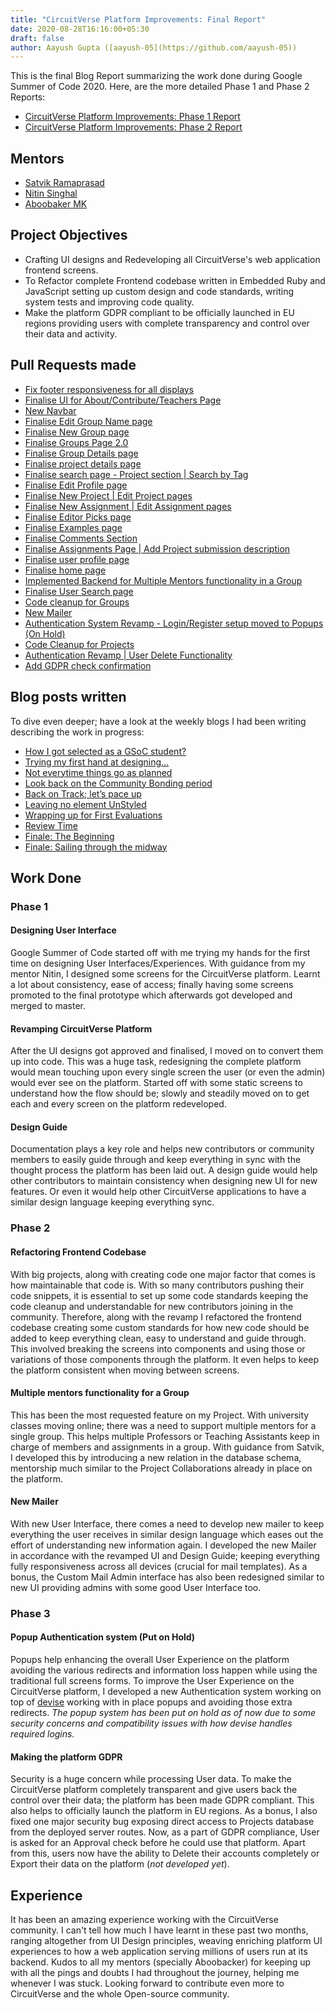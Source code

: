 ```yaml
---
title: "CircuitVerse Platform Improvements: Final Report"
date: 2020-08-28T16:16:00+05:30
draft: false
author: Aayush Gupta ([aayush-05](https://github.com/aayush-05))
---
```


This is the final Blog Report summarizing the work done during Google Summer of Code 2020.
Here, are the more detailed Phase 1 and Phase 2 Reports:
* [CircuitVerse Platform Improvements: Phase 1 Report](https://cvblog.netlify.app/posts/aayush_phase_1_report/)
* [CircuitVerse Platform Improvements: Phase 2 Report](https://cvblog.netlify.app/posts/aayush_phase_2_report/)

## Mentors
* [Satvik Ramaprasad](https://github.com/satu0king)
* [Nitin Singhal](https://github.com/nitin10s)
* [Aboobaker MK](https://github.com/tachyons)

## Project Objectives
* Crafting UI designs and Redeveloping all CircuitVerse's web application frontend screens.
* To Refactor complete Frontend codebase written in Embedded Ruby and JavaScript setting up custom design and code standards, writing system tests and improving code quality.
* Make the platform GDPR compliant to be officially launched in EU regions providing users with complete transparency and control over their data and activity.

## Pull Requests made
* [Fix footer responsiveness for all displays](https://github.com/CircuitVerse/CircuitVerse/pull/1391)
* [Finalise UI for About/Contribute/Teachers Page](https://github.com/CircuitVerse/CircuitVerse/pull/1443)
* [New Navbar](https://github.com/CircuitVerse/CircuitVerse/pull/1451)
* [Finalise Edit Group Name page](https://github.com/CircuitVerse/CircuitVerse/pull/1456)
* [Finalise New Group page](https://github.com/CircuitVerse/CircuitVerse/pull/1461)
* [Finalise Groups Page 2.0](https://github.com/CircuitVerse/CircuitVerse/pull/1485)
* [Finalise Group Details page](https://github.com/CircuitVerse/CircuitVerse/pull/1478)
* [Finalise project details page](https://github.com/CircuitVerse/CircuitVerse/pull/1495)
* [Finalise search page - Project section | Search by Tag](https://github.com/CircuitVerse/CircuitVerse/pull/1497)
* [Finalise Edit Profile page](https://github.com/CircuitVerse/CircuitVerse/pull/1501)
* [Finalise New Project | Edit Project pages](https://github.com/CircuitVerse/CircuitVerse/pull/1504)
* [Finalise New Assignment | Edit Assignment pages](https://github.com/CircuitVerse/CircuitVerse/pull/1505)
* [Finalise Editor Picks page](https://github.com/CircuitVerse/CircuitVerse/pull/1506)
* [Finalise Examples page](https://github.com/CircuitVerse/CircuitVerse/pull/1507)
* [Finalise Comments Section ](https://github.com/CircuitVerse/CircuitVerse/pull/1511)
* [Finalise Assignments Page | Add Project submission description](https://github.com/CircuitVerse/CircuitVerse/pull/1514)
* [Finalise user profile page](https://github.com/CircuitVerse/CircuitVerse/pull/1522)
* [Finalise home page](https://github.com/CircuitVerse/CircuitVerse/pull/1524)
* [Implemented Backend for Multiple Mentors functionality in a Group](https://github.com/CircuitVerse/CircuitVerse/pull/1559)
* [Finalise User Search page](https://github.com/CircuitVerse/CircuitVerse/pull/1580)
* [Code cleanup for Groups](https://github.com/CircuitVerse/CircuitVerse/pull/1597)
* [New Mailer](https://github.com/CircuitVerse/CircuitVerse/pull/1600)
* [Authentication System Revamp - Login/Register setup moved to Popups (On Hold)](https://github.com/CircuitVerse/CircuitVerse/pull/1602)
* [Code Cleanup for Projects](https://github.com/CircuitVerse/CircuitVerse/pull/1611)
* [Authentication Revamp | User Delete Functionality](https://github.com/CircuitVerse/CircuitVerse/pull/1617)
* [Add GDPR check confirmation](https://github.com/CircuitVerse/CircuitVerse/pull/1625)

## Blog posts written
To dive even deeper; have a look at the weekly blogs I had been writing describing the work in progress:
* [How I got selected as a GSoC student?](https://medium.com/@aayush05/how-i-got-selected-as-a-gsoc-student-b5ab076446b)
* [Trying my first hand at designing…](https://medium.com/@aayush05/trying-my-first-hand-at-designing-d94859f8d3f3)
* [Not everytime things go as planned](https://medium.com/@aayush05/not-everytime-things-go-as-planned-35bcb4452c5)
* [Look back on the Community Bonding period](https://medium.com/@aayush05/look-back-on-the-community-bonding-period-e4bd69f9d218)
* [Back on Track; let’s pace up](https://medium.com/@aayush05/back-on-track-lets-pace-up-fe42fe085d76)
* [Leaving no element UnStyled](https://medium.com/@aayush05/leaving-no-element-unstyled-c7b65a1ebd29)
* [Wrapping up for First Evaluations](https://medium.com/@aayush05/wrapping-up-for-first-evaluations-62873c5a0c5f)
* [Review Time](https://medium.com/@aayush05/review-time-6212b11b8f3c)
* [Finale: The Beginning](https://medium.com/@aayush05/finale-the-beginning-9f1287889d92)
* [Finale: Sailing through the midway](https://medium.com/@aayush05/finale-sailing-through-the-midway-6352c64ca47f)

## Work Done
### Phase 1
#### Designing User Interface
Google Summer of Code started off with me trying my hands for the first time on designing User Interfaces/Experiences. With guidance from my mentor Nitin, I designed some screens for the CircuitVerse platform. Learnt a lot about consistency, ease of access; finally having some screens promoted to the final prototype which afterwards got developed and merged to master.

#### Revamping CircuitVerse Platform
After the UI designs got approved and finalised, I moved on to convert them up into code. This was a huge task, redesigning the complete platform would mean touching upon every single screen the user (or even the admin) would ever see on the platform. Started off with some static screens to understand how the flow should be; slowly and steadily moved on to get each and every screen on the platform redeveloped.

#### Design Guide
Documentation plays a key role and helps new contributors or community members to easily guide through and keep everything in sync with the thought process the platform has been laid out. A design guide would help other contributors to maintain consistency when designing new UI for new features. Or even it would help other CircuitVerse applications to have a similar design language keeping everything sync.

### Phase 2
#### Refactoring Frontend Codebase
With big projects, along with creating code one major factor that comes is how maintainable that code is. With so many contributors pushing their code snippets, it is essential to set up some code standards keeping the code cleanup and understandable for new contributors joining in the community.
Therefore, along with the revamp I refactored the frontend codebase creating some custom standards for how new code should be added to keep everything clean, easy to understand and guide through.
This involved breaking the screens into components and using those or variations of those components through the platform. It even helps to keep the platform consistent when moving between screens.

#### Multiple mentors functionality for a Group
This has been the most requested feature on my Project. With university classes moving online; there was a need to support multiple mentors for a single group. This helps multiple Professors or Teaching Assistants keep in charge of members and assignments in a group. With guidance from Satvik, I developed this by introducing a new relation in the database schema, mentorship much similar to the Project Collaborations already in place on the platform.

#### New Mailer
With new User Interface, there comes a need to develop new mailer to keep everything the user receives in similar design language which eases out the effort of understanding new information again.
I developed the new Mailer in accordance with the revamped UI and Design Guide; keeping everything fully responsiveness across all devices (crucial for mail templates). As a bonus, the Custom Mail Admin interface has also been redesigned similar to new UI providing admins with some good User Interface too.

### Phase 3
#### Popup Authentication system (Put on Hold)
Popups help enhancing the overall User Experience on the platform avoiding the various redirects and information loss happen while using the traditional full screens forms. To improve the User Experience on the CircuitVerse platform, I developed a new Authentication system working on top of [devise](https://github.com/heartcombo/devise) working with in place popups and avoiding those extra redirects.
*The popup system has been put on hold as of now due to some security concerns and compatibility issues with how devise handles required logins.*

#### Making the platform GDPR
Security is a huge concern while processing User data. To make the CircuitVerse platform completely transparent and give users back the control over their data; the platform has been made GDPR compliant. This also helps to officially launch the platform in EU regions. As a bonus, I also fixed one major security bug exposing direct access to Projects database from the deployed server routes.
Now, as a part of GDPR compliance, User is asked for an Approval check before he could use that platform. Apart from this, users now have the ability to Delete their accounts completely or Export their data on the platform (*not developed yet*).

## Experience
It has been an amazing experience working with the CircuitVerse community. I can't tell how much I have learnt in these past two months, ranging altogether from UI Design principles, weaving enriching platform UI experiences to how a web application serving millions of users run at its backend.
Kudos to all my mentors (specially Aboobacker) for keeping up with all the pings and doubts I had throughout the journey, helping me whenever I was stuck.
Looking forward to contribute even more to CircuitVerse and the whole Open-source community.
